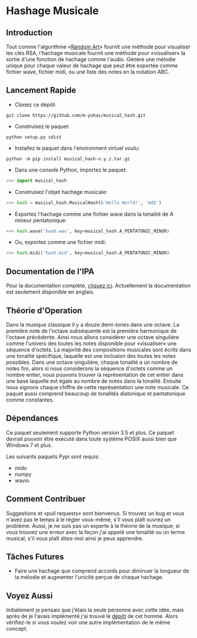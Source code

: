 # Hashage Musicale
## Introduction
Tout comme l'algorithme «[Random Art](https://github.com/calmh/randomart)»
fournit une méthode pour visualiser les clés RSA, l'hachage musicale fournit
une méthode pour «visualiser» la sortie d'une fonction de hachage comme
l'audio.  Génère une mélodie unique pour chaque valeur de hachage que peut être
exportée comme fichier wave, fichier midi, ou une liste des notes en la
notation ABC.

## Lancement Rapide
* Clonez ce dépôt:

```
git clone https://github.com/m-yuhas/musical_hash.git
```

* Construisez le paquet:

```
python setup.py sdist
```

* Installez le paquet dans l'environment virtuel voulu:

```
python -m pip install musical_hash-x.y.z.tar.gz
```

* Dans une console Python, importez le paquet:

```python
>>> import musical_hash
```

* Construisez l'objet hachage musicale:

```python
>>> hash = musical_hash.MusicalHash(b'Hello World!', 'md5')
```

* Exportez l'hachage comme une fichier wave dans la tonalité de A mineur pentatonique:

```python
>>> hash.wave('hash.wav', key=musical_hash.A_PENTATONIC_MINOR)
```

* Ou, exportez comme une fichier midi:

```python
>>> hash.midi('hash.mid', key=musical_hash.A_PENTATONIC_MINOR)
```

## Documentation de l'IPA
Pour la documentation complète, [cliquez ici](api_documentation.md).
Actuellement la documentation est seulement disponible en anglais.

## Théorie d'Operation
Dans la musique classique il y a douze demi-tones dans une octave. La première
note de l'octave subséquente est la première harmonique de l'octave précédente.
Ainsi nous allons considérer une octave singulière comme l'univers des toutes
les notes disponible pour «visualiser» une séquence d'octets.  La majorité
des compositions musicales sont écrits dans une tonalité spécifique, laquelle
est une inclusion des toutes les notes possibles.  Dans une octave singulière,
chaque tonalité a un nombre de notes fini, alors si nous considerons la
séquence d'octets comme un nombre entier, nous pouvons trouver la
représentation de cet entier dans une base laquelle est égale au nombre de
notes dans la tonalité.  Ensuite nous signons chaque chiffre de cette
représentation une note musicale.  Ce paquet aussi comprend beaucoup de
tonalités diatonique et pentatonique comme constantes.

## Dépendances
Ce paquet seulement supporte Python version 3.5 et plus.  Ce paquet devrait
pouvoir être exécuté dans toute système POSIX aussi bien que Windows 7 et plus.

Les suivants paquets Pypi sont requis:
* mido
* numpy
* wavio

## Comment Contribuer
Suggestions et «pull requests» sont bienvenus.  Si trouvez un bug et vous
n'avez pas le temps à le régler vous-même, s'il vous plaît ouvrez un problème.
Aussi, je ne suis pas un experte à la théorie de la musique; si vous trouvez
une erreur avec la façon j'ai appelé une tonalité ou un terme musical, s'il
vous plaît dites-moi ainsi je peux apprendre.

## Tâches Futures
- Faire une hachage que comprend accords pour diminuer la longueur de la
    mélodie et augmenter l'unicité perçue de chaque hachage.

## Voyez Aussi
Initialement je pensais que j'étais la seule personne avec cette idée, mais
après de je l'avais implémenté j'ai trouvé le
[dépôt](https://github.com/jmaclean/musical-hash) de cet homme. Alors
vérifiez-le si vous voulez voir une autre implémentation de le même concept.
